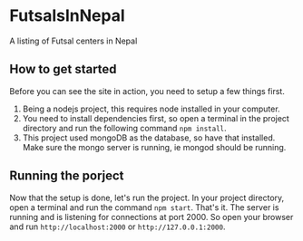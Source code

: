 # FutsalsInNepal

A listing of Futsal centers in Nepal

## How to get started

Before you can see the site in action, you need to setup a few things first. 

1. Being a nodejs project, this requires node installed in your computer.
2. You need to install dependencies first, so open a terminal in the project directory and run the following command `npm install`.
3. This project used mongoDB as the database, so have that installed. Make sure the mongo server is running, ie mongod should be running.

## Running the porject

Now that the setup is done, let's run the project. In your project directory, open a terminal and run the command `npm start`. That's it. The server is running and is listening for connections at port 2000.
So open your browser and run `http://localhost:2000` or `http://127.0.0.1:2000`.
